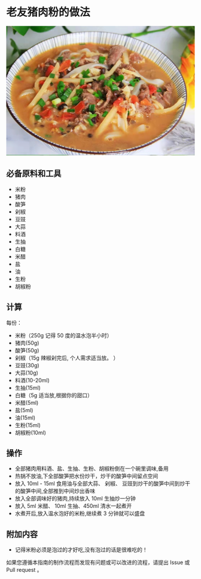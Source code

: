 # 老友猪肉粉的做法

![示例菜成品](老友猪肉粉.jpg)

## 必备原料和工具

- 米粉
- 猪肉
- 酸笋
- 剁椒
- 豆豉
- 大蒜
- 料酒
- 生抽
- 白糖
- 米醋
- 盐
- 油
- 生粉
- 胡椒粉

## 计算

每份：

- 米粉（250g 记得 50 度的温水泡半小时）
- 猪肉(50g)
- 酸笋(50g)
- 剁椒（15g 辣椒剁完后, 个人需求适当放。 ）
- 豆豉(30g)
- 大蒜(10g)
- 料酒(10-20ml)
- 生抽(15ml)
- 白糖（5g 适当放,根据你的甜口）
- 米醋(5ml)
- 盐(5ml)
- 油(15ml)
- 生粉(15ml)
- 胡椒粉(10ml)

## 操作

- 全部猪肉用料酒、盐、生抽、生粉、胡椒粉倒在一个碗里调味,备用
- 热锅不放油,下全部酸笋把水份炒干，炒干的酸笋中间留点空间
- 放入 10ml - 15ml 食用油与全部大蒜、 剁椒、 豆豉到炒干的酸笋中间到炒干的酸笋中间,全部推到中间炒出香味
- 放入全部调味好的猪肉,持续放入 10ml 生抽炒一分钟
- 放入 5ml 米醋、 10ml 生抽、450ml 清水一起煮开
- 水煮开后,放入温水泡好的米粉,继续煮 3 分钟就可以盛盘

## 附加内容

- 记得米粉必须是泡过的才好吃,没有泡过的话是很难吃的！

如果您遵循本指南的制作流程而发现有问题或可以改进的流程，请提出 Issue 或 Pull request 。